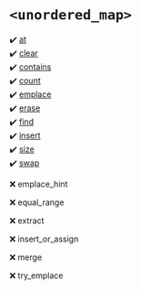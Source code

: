 # `<unordered_map>`
:heavy_check_mark: [at](at.md)  
:heavy_check_mark: [clear](clear.md)  
:heavy_check_mark: [contains](contains.md)  
:heavy_check_mark: [count](count.md)  
:heavy_check_mark: [emplace](emplace.md)  
:heavy_check_mark: [erase](erase.md)  
:heavy_check_mark: [find](find.md)  
:heavy_check_mark: [insert](insert.md)  
:heavy_check_mark: [size](size.md)  
:heavy_check_mark: [swap](swap.md)  

:x: emplace_hint
  
:x: equal_range
  
:x: extract
    
:x: insert_or_assign
  
:x: merge
    
:x: try_emplace
  
